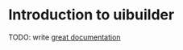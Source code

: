 # Introduction to uibuilder

TODO: write [great documentation](http://jacobian.org/writing/great-documentation/what-to-write/)
